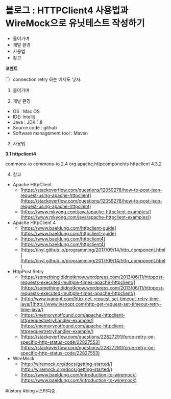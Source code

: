 # 블로그 : HTTPClient4 사용법과 WireMock으로 유닛테스트 작성하기
* 들어가며
* 개발 환경
* 사용법
* 참고

**코멘트**
- [ ] connection retry 하는 예제도 넣자.

1. 들어가며

2. 개발 환경

* OS : Mac OS
* IDE: Intellij
* Java : JDK 1.8
* Source code : github
* Software management tool : Maven

3. 사용법

**3.1 httpclient4**

<dependency>
<groupId>commons-io</groupId>
<artifactId>commons-io</artifactId>
<version>2.4</version>
</dependency>
<dependency>
<groupId>org.apache.httpcomponents</groupId>
<artifactId>httpclient</artifactId>
<version>4.3.2</version>
</dependency>

4. 참고

* Apache HttpClient
	* [https://stackoverflow.com/questions/12059278/how-to-post-json-request-using-apache-httpclient](https://stackoverflow.com/questions/12059278/how-to-post-json-request-using-apache-httpclient)
	* [https://www.mkyong.com/java/apache-httpclient-examples/](https://www.mkyong.com/java/apache-httpclient-examples/)
* Apache HttpClient 4
	* [https://www.baeldung.com/httpclient-guide](https://www.baeldung.com/httpclient-guide)
	* [https://www.baeldung.com/httpclient4](https://www.baeldung.com/httpclient4)
	* [https://inyl.github.io/programming/2017/09/14/http_component.html](https://inyl.github.io/programming/2017/09/14/http_component.html)
* HttpPost Retry
	* [https://somethingididnotknow.wordpress.com/2013/06/11/httppost-requests-executed-multiple-times-apache-httpclient/](https://somethingididnotknow.wordpress.com/2013/06/11/httppost-requests-executed-multiple-times-apache-httpclient/)
	* [http://www.ivanopt.com/http-get-request-set-timeout-retry-time-java/](http://www.ivanopt.com/http-get-request-set-timeout-retry-time-java/)
	* [https://memorynotfound.com/apache-httpclient-httprequestretryhandler-example/](https://memorynotfound.com/apache-httpclient-httprequestretryhandler-example/)
	* [https://stackoverflow.com/questions/22827291/force-retry-on-specific-http-status-code/22827553](https://stackoverflow.com/questions/22827291/force-retry-on-specific-http-status-code/22827553)
* WireMock
	* [http://wiremock.org/docs/getting-started/](http://wiremock.org/docs/getting-started/)
	* [https://www.baeldung.com/introduction-to-wiremock](https://www.baeldung.com/introduction-to-wiremock)

#tistory #blog #스터디중
